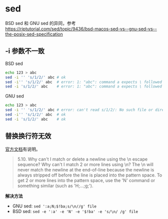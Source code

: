 # sed

BSD sed 和 GNU sed 的异同，参考 https://riptutorial.com/sed/topic/9436/bsd-macos-sed-vs--gnu-sed-vs--the-posix-sed-specification

## -i 参数不一致

BSD sed

```sh
echo 123 > abc
sed -i '' 's/1/2/' abc # ok
sed -i'' 's/1/2/' abc  # error: 1: "abc": command a expects \ followed by text
sed -i 's/1/2/' abc    # error: 1: "abc": command a expects \ followed by text
```

GNU sed

```sh
echo 123 > abc
sed -i '' 's/1/2/' abc # error: can't read s/1/2/: No such file or directory
sed -i'' 's/1/2/' abc  # ok
sed -i 's/1/2/' abc    # ok
```

## 替换换行符无效

[官方文档](https://www.pement.org/sed/sedfaq5.html#s5.10)有说明。

> 5.10. Why can't I match or delete a newline using the \n escape sequence? Why can't I match 2 or more lines using \n?
> The \n will never match the newline at the end-of-line because the newline is always stripped off before the line is placed into the pattern space. To get 2 or more lines into the pattern space, use the 'N' command or something similar (such as 'H;...;g;').

**解决方法**

- GNU sed: `sed ':a;N;$!ba;s/\n//g' file`
- BSD sed: `sed -e ':a' -e 'N' -e '$!ba' -e 's/\n/ /g' file`

